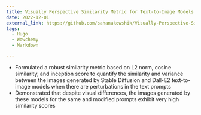 ```yaml
---
title: Visually Perspective Similarity Metric for Text-to-Image Models
date: 2022-12-01
external_link: https://github.com/sahanakowshik/Visually-Perspective-Similarity-Metric-for-T2I-Models
tags:
  - Hugo
  - Wowchemy
  - Markdown

---
```


- Formulated a robust similarity metric based on L2 norm, cosine similarity, and inception score to quantify the similarity and variance between the images generated by Stable Diffusion and Dall-E2 text-to-image models when there are perturbations in the text prompts
- Demonstrated that despite visual differences, the images generated by these models for the same and modified prompts exhibit very high similarity scores

<!--more-->
